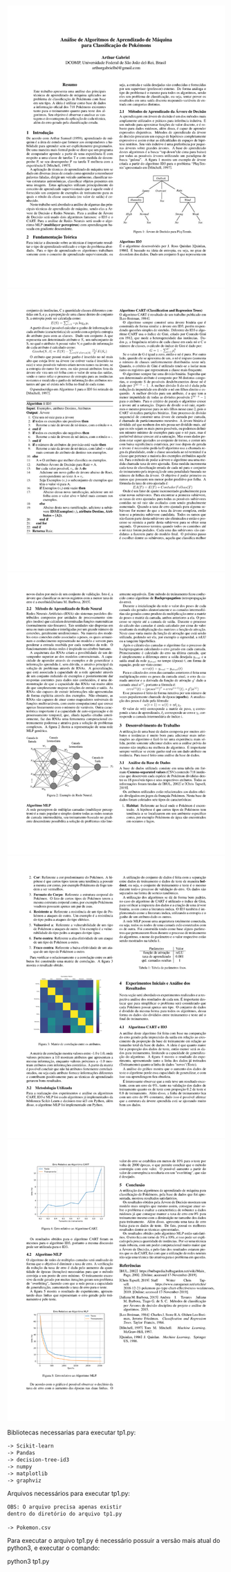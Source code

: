 ![](TP_AM-1.png)
![](TP_AM-2.png)
![](TP_AM-3.png)
![](TP_AM-4.png)
![](TP_AM-5.png)

Bibliotecas necessarias para executar tp1.py:

	-> Scikit-learn
	-> Pandas
	-> decision-tree-id3
	-> numpy
	-> matplotlib
	-> graphviz

Arquivos necessários para executar tp1.py: 
	
	OBS: O arquivo precisa apenas existir 
	dentro do diretório do arquivo tp1.py
	
	-> Pokemon.csv

Para executar o arquivo tp1.py é necessário possuir
a versão mais atual do python3, e executar o comando:

python3 tp1.py


